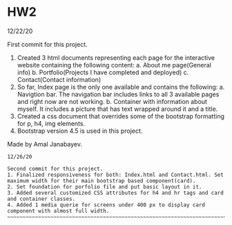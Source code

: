 # HW2
12/22/20

First commit for this project.
1. Created 3 html documents representing each page for the interactive website containing the following content:
    a. About me page(General info)
    b. Portfolio(Projects I have completed and deployed)
    c. Contact(Contact information)
2. So far, Index page is the only one available and contains the following:
    a. Navigtion bar. The navigation bar includes links to all 3 available pages and right now are not working.
    b. Container with information about myself. It includes a picture that has text wrapped around it and a title.
3. Created a css document that overrides some of the bootstrap formatting for p, h4, img elements.
4. Bootstrap version 4.5 is used in this project.

Made by Amal Janabayev.
~~~~~~~~~~~~~~~~~~~~~~~~~~~~~~~~~~~~~~~~~~~~~~~~~~~~~~~~~~~~~~~~~~~~~~~~~~~~~~~~~~~~~
12/26/20

Second commit for this project.
1. Finalized responsiveness for both: Index.html and Contact.html. Set maximum width for their main bootstrap based component(card). 
2. Set foundation for porfolio file and put basic layout in it.
3. Added several customized CSS attributes for h4 and hr tags and card and container classes. 
4. Added 1 media querie for screens under 400 px to display card component with almost full width.
~~~~~~~~~~~~~~~~~~~~~~~~~~~~~~~~~~~~~~~~~~~~~~~~~~~~~~~~~~~~~~~~~~~~~~~~~~~~~